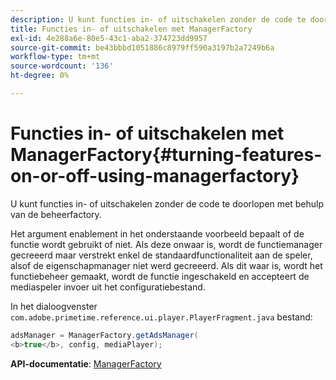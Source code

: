 ```yaml
---
description: U kunt functies in- of uitschakelen zonder de code te doorlopen met behulp van de beheerfactory.
title: Functies in- of uitschakelen met ManagerFactory
exl-id: 4e288a6e-80e5-43c1-aba2-374723dd9957
source-git-commit: be43bbbd1051886c8979ff590a3197b2a7249b6a
workflow-type: tm+mt
source-wordcount: '136'
ht-degree: 0%

---
```


# Functies in- of uitschakelen met ManagerFactory{#turning-features-on-or-off-using-managerfactory}

U kunt functies in- of uitschakelen zonder de code te doorlopen met behulp van de beheerfactory.

Het argument enablement in het onderstaande voorbeeld bepaalt of de functie wordt gebruikt of niet. Als deze onwaar is, wordt de functiemanager gecreeerd maar verstrekt enkel de standaardfunctionaliteit aan de speler, alsof de eigenschapmanager niet werd gecreeerd. Als dit waar is, wordt het functiebeheer gemaakt, wordt de functie ingeschakeld en accepteert de mediaspeler invoer uit het configuratiebestand.

In het dialoogvenster `com.adobe.primetime.reference.ui.player.PlayerFragment.java` bestand:

```java
adsManager = ManagerFactory.getAdsManager( 
<b>true</b>, config, mediaPlayer);
```

**API-documentatie**: [ManagerFactory](https://help.adobe.com/en_US/primetime/api/reference_implementation/android/javadoc/com/adobe/primetime/reference/manager/ManagerFactory.html)
